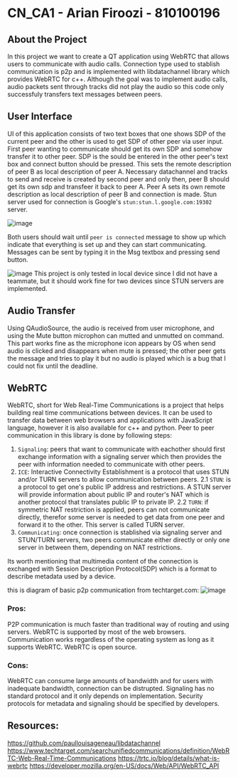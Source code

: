# CN_CA1 - Arian Firoozi - 810100196
## About the Project

In this project we want to create a QT application using WebRTC that allows users to communicate with audio calls. Connection type used to stablish communication is p2p and is implemented with libdatachannel library which provides WebRTC for c++.
Although the goal was to implement audio calls, audio packets sent through tracks did not play the audio so this code only successfuly transfers text messages between peers.

## User Interface

UI of this application consists of two text boxes that one shows SDP of the current peer and the other is used to get SDP of other peer via user input. First peer wanting to communicate should get its own SDP and somehow transfer it to other peer. SDP is the sould be entered in the other peer's text box and connect button should be pressed. This sets the remote description of peer B as local description of peer A. Necessary datachannel and tracks to send and receive is created by second peer and only then, peer B should get its own sdp and transfeer it back to peer A. Peer A sets its own remote description as local description of peer B and connection is made. Stun server used for connection is Google's `stun:stun.l.google.com:19302` server.

![image](https://github.com/chosterm/CN_CA_1/assets/126232660/c2a6a491-8db1-45f7-b4f6-8f5112b55c92)

Both users should wait until `peer is connected` message to show up which indicate that everything is set up and they can start communicating. Messages can be sent by typing it in the Msg textbox and pressing send button.

![image](https://github.com/chosterm/CN_CA_1/assets/126232660/44d42020-5954-4cbe-a2bf-a2bd46e436d2)
This project is only tested in local device since I did not have a teammate, but it should work fine for two devices since STUN servers are implemented.

## Audio Transfer

Using QAudioSource, the audio is received from user microphone, and using the Mute button microphon can mutted and unmutted on command. This part works fine as the microphone icon appears by OS when send audio is clicked and disappears when mute is pressed; the other peer gets the message and tries to play it but no audio is played which is a bug that I could not fix until the deadline.

## WebRTC

WebRTC, short for Web Real-Time Communications is a project that helps building real time communications between devices. It can be used to transfer data between web browsers and applications with JavaScript language, however it is also available for c++ and python.
Peer to peer communication in this library is done by following steps:

1. `Signaling`: peers that want to communicate with eachother should first exchange information with a signaling server which then provides the peer with information needed to communicate with other peers.
2. `ICE`: Interactive Connectivity Establishment is a protocol that uses STUN and/or TURN servers to allow communication between peers.
  2.1 `STUN`: is a protocol to get one's public IP address and restrictions. A STUN server will provide information about public IP and router's NAT which is another protocol that translates public IP to private IP.
  2.2 `TURN`: if symmetric NAT restriction is applied, peers can not communicate directly, therefor some server is needed to get data from one peer and forward it to the other. This server is called TURN server.
3. `Communicating`: once connection is stablished via signaling server and STUN/TURN servers, two peers communicate either directly or only one server in between them, depending on NAT restrictions.

Its worth mentioning that multimedia content of the connection is exchanged with Session Description Protocol(SDP) which is a format to describe metadata used by a device.

this is diagram of basic p2p communication from techtarget.com:
![image](https://github.com/chosterm/CN_CA_1/assets/126232660/88ca84ee-0c02-4f18-b6ed-a54f7908f757)

### Pros:
P2P communication is much faster than traditional way of routing and using servers.
WebRTC is supported by most of the web browsers.
Communication works regardless of the operating system as long as it supports WebRTC.
WebRTC is open source.

### Cons:
WebRTC can consume large amounts of bandwidth and for users with inadequate bandwidth, connection can be distrupted.
Signaling has no standard protocol and it only depends on implementation.
Security protocols for metadata and signaling should be specified by developers.

## Resources:
https://github.com/paullouisageneau/libdatachannel
https://www.techtarget.com/searchunifiedcommunications/definition/WebRTC-Web-Real-Time-Communications
https://trtc.io/blog/details/what-is-webrtc
https://developer.mozilla.org/en-US/docs/Web/API/WebRTC_API
